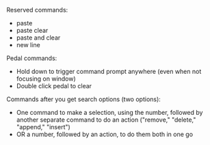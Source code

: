 Reserved commands:
* paste
* paste clear
* paste and clear
* new line

Pedal commands:
* Hold down to trigger command prompt anywhere (even when not focusing on window)
* Double click pedal to clear

Commands after you get search options (two options):
* One command to make a selection, using the number, followed by another separate command to do an action ("remove," "delete," "append," "insert")
* OR a number, followed by an action, to do them both in one go
